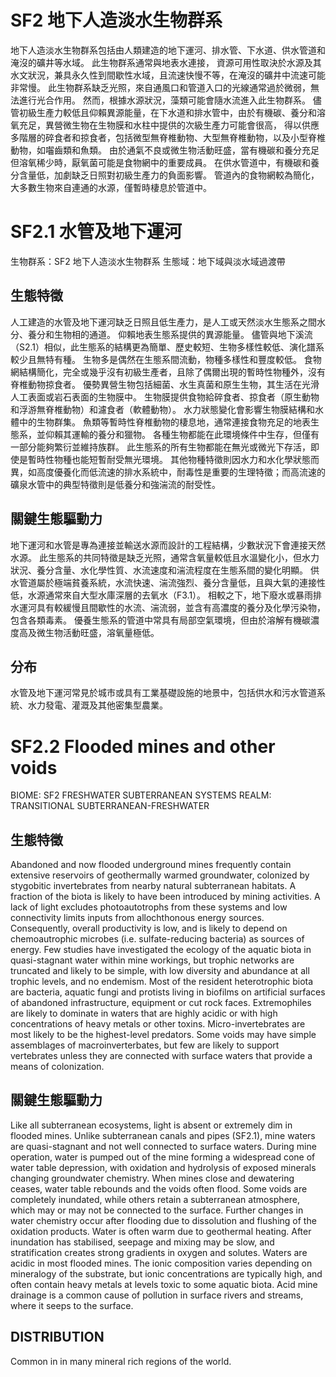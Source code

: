 # SF2 地下人造淡水生物群系

地下人造淡水生物群系包括由人類建造的地下運河、排水管、下水道、供水管道和淹沒的礦井等水域。 此生物群系通常與地表水連接， 資源可用性取決於水源及其水文狀況，兼具永久性到間歇性水域，且流速快慢不等，在淹沒的礦井中流速可能非常慢。 此生物群系缺乏光照，來自通風口和管道入口的光線通常過於微弱，無法進行光合作用。
然而，根據水源狀況，藻類可能會隨水流進入此生物群系。 儘管初級生產力較低且仰賴異源能量，在下水道和排水管中，由於有機碳、養分和溶氧充足，異營微生物在生物膜和水柱中提供的次級生產力可能會很高， 得以供應多階層的碎食者和掠食者，包括微型無脊椎動物、大型無脊椎動物，以及小型脊椎動物，如囓齒類和魚類。 由於通氣不良或微生物活動旺盛，當有機碳和養分充足但溶氧稀少時，厭氧菌可能是食物網中的重要成員。 在供水管道中，有機碳和養分含量低，加劇缺乏日照對初級生產力的負面影響。 管道內的食物網較為簡化，大多數生物來自連通的水源，僅暫時棲息於管道中。

# SF2.1 水管及地下運河

生物群系：SF2 地下人造淡水生物群系
生態域：地下域與淡水域過渡帶

## 生態特徵

人工建造的水管及地下運河缺乏日照且低生產力，是人工或天然淡水生態系之間水分、養分和生物相的通道。 仰賴地表生態系提供的異源能量。 儘管與地下溪流（S2.1）相似，此生態系的結構更為簡單、歷史較短、生物多樣性較低、演化譜系較少且無特有種。 生物多是偶然在生態系間流動，物種多樣性和豐度較低。 食物網結構簡化，完全或幾乎沒有初級生產者，且除了偶爾出現的暫時性物種外，沒有脊椎動物掠食者。 優勢異營生物包括細菌、水生真菌和原生生物，其生活在光滑人工表面或岩石表面的生物膜中。 生物膜提供食物給碎食者、掠食者（原生動物和浮游無脊椎動物）和濾食者（軟體動物）。 水力狀態變化會影響生物膜結構和水體中的生物群集。 魚類等暫時性脊椎動物的棲息地，通常連接食物充足的地表生態系，並仰賴其運輸的養分和獵物。 各種生物都能在此環境條件中生存，但僅有一部分能夠繁衍並維持族群。 此生態系的所有生物都能在無光或微光下存活，即使是暫時性物種也能短暫耐受無光環境。 其他物種特徵則因水力和水化學狀態而異，如高度優養化而低流速的排水系統中，耐毒性是重要的生理特徵；而高流速的礦泉水管中的典型特徵則是低養分和強湍流的耐受性。

## 關鍵生態驅動力

地下運河和水管是專為連接並輸送水源而設計的工程結構，少數狀況下會連接天然水源。 此生態系的共同特徵是缺乏光照，通常含氧量較低且水溫變化小，但水力狀況、養分含量、水化學性質、水流速度和湍流程度在生態系間的變化明顯。 供水管道屬於極端貧養系統，水流快速、湍流強烈、養分含量低，且與大氣的連接性低，水源通常來自大型水庫深層的去氧水（F3.1）。 相較之下，地下廢水或暴雨排水運河具有較緩慢且間歇性的水流、湍流弱，並含有高濃度的養分及化學污染物，包含各類毒素。 優養生態系的管道中常具有局部空氣環境，但由於溶解有機碳濃度高及微生物活動旺盛，溶氧量極低。

## 分布

水管及地下運河常見於城市或具有工業基礎設施的地景中，包括供水和污水管道系統、水力發電、灌溉及其他密集型農業。

# SF2.2 Flooded mines and other voids

BIOME: SF2 FRESHWATER SUBTERRANEAN SYSTEMS
REALM: TRANSITIONAL SUBTERRANEAN-FRESHWATER

## 生態特徵

Abandoned and now flooded underground mines frequently contain extensive reservoirs of geothermally warmed groundwater, colonized by stygobitic invertebrates from nearby natural subterranean habitats. A fraction of the biota is likely to have been introduced by mining activities. A lack of light excludes photoautotrophs from these systems and low connectivity limits inputs from allochthonous energy sources. Consequently, overall productivity is low, and is likely to depend on chemoautrophic microbes (i.e. sulfate-reducing bacteria) as sources of energy. Few studies have investigated the ecology of the aquatic biota in quasi-stagnant water within mine workings, but trophic networks are truncated and likely to be simple, with low diversity and abundance
at all trophic levels, and no endemism. Most of the resident heterotrophic biota are bacteria, aquatic fungi and protists living in biofilms on artificial surfaces of abandoned infrastructure, equipment or cut rock faces. Extremophiles are likely to dominate in waters that are highly acidic or with high concentrations of heavy metals or other toxins. Micro-invertebrates are most likely to be the highest-level predators. Some voids may have simple assemblages of macroinverterbates, but few are likely to support vertebrates unless they are connected with surface waters that provide a means of colonization.

## 關鍵生態驅動力

Like all subterranean ecosystems, light is absent or extremely dim in flooded mines. Unlike subterranean canals and pipes (SF2.1), mine waters are quasi-stagnant and not well connected to surface waters. During mine operation, water is pumped out of the mine forming a widespread cone of water table depression, with oxidation and hydrolysis of exposed minerals changing groundwater chemistry. When mines close and dewatering ceases, water table rebounds and the voids often flood. Some voids are completely inundated, while others retain a subterranean atmosphere, which may or may not be connected to the surface. Further changes in water chemistry occur after flooding due to dissolution and flushing of the oxidation products. Water is often warm due to geothermal heating. After inundation has stabilised, seepage and mixing may be slow, and stratification creates strong gradients in oxygen and solutes. Waters are acidic in most flooded mines. The ionic composition varies depending on mineralogy of the substrate, but ionic concentrations are typically high, and often contain heavy metals at levels toxic to some aquatic biota. Acid mine drainage is a common cause of pollution in surface rivers and streams, where it seeps to the surface.

## DISTRIBUTION

Common in in many mineral rich regions of the world.
